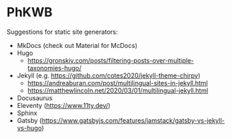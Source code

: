 # PhKWB

Suggestions for static site generators:

- MkDocs (check out Material for McDocs)
- Hugo
  - https://gronskiy.com/posts/filtering-posts-over-multiple-taxonomies-hugo/
- Jekyll (e.g. https://github.com/cotes2020/jekyll-theme-chirpy)
  - https://andreaburan.com/post/multilingual-sites-in-jekyll.html
  - https://matthewlincoln.net/2020/03/01/multilingual-jekyll.html
- Docusaurus
- Eleventy (https://www.11ty.dev/)
- Sphinx
- Gatsby (https://www.gatsbyjs.com/features/jamstack/gatsby-vs-jekyll-vs-hugo)
  
